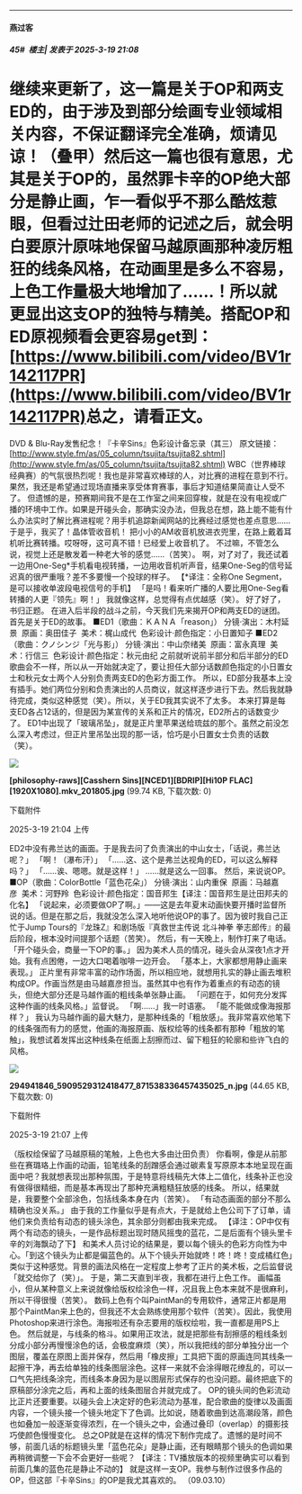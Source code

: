 ﻿
*****

####  燕过客  
##### 45#         楼主| 发表于 2025-3-19 21:08

继续来更新了，这一篇是关于OP和两支ED的，由于涉及到部分绘画专业领域相关内容，不保证翻译完全准确，烦请见谅！（叠甲）然后这一篇也很有意思，尤其是关于OP的，虽然罪卡辛的OP绝大部分是静止画，乍一看似乎不那么酷炫惹眼，但看过辻田老师的记述之后，就会明白要原汁原味地保留马越原画那种凌厉粗狂的线条风格，在动画里是多么不容易，上色工作量极大地增加了……！所以就更显出这支OP的独特与精美。
​搭配OP和ED原视频看会更容易get到：[https://www.bilibili.com/video/BV1r142117PR](https://www.bilibili.com/video/BV1r142117PR) 
​总之，请看正文。
==================================================
DVD &amp; Blu-Ray发售纪念！『卡辛Sins』色彩设计备忘录（其三） 原文链接：[http://www.style.fm/as/05_column/tsujita/tsujita82.shtml](http://www.style.fm/as/05_column/tsujita/tsujita82.shtml) WBC（世界棒球经典赛）的气氛很热烈呢！我也是非常喜欢棒球的人，对比赛的进程在意到不行。果然，我还是希望通过现场直播来享受体育赛事，事后才知道结果简直让人受不了。
但遗憾的是，预赛期间我不是在工作室之间来回穿梭，就是在没有电视或广播的环境中工作。如果是开碰头会，那确实没办法，但我总在想，路上能不能有什么办法实时了解比赛进程呢？用手机追踪新闻网站的比赛经过感觉也差点意思……
于是乎，我买了！晶体管收音机！
把小小的AM收音机放进衣兜里，在路上戴着耳机听比赛转播。哎呀呀，这可真不错！已经爱上收音机了。
不过嘛，不管怎么说，视觉上还是散发着一种老大爷的感觉……（苦笑）。
啊，对了对了，我还试着一边用One-Seg*手机看电视转播，一边用收音机听声音，结果One-Seg的信号延迟真的很严重哦？差不多要慢一个投球的样子。
【*译注：全称One Segment，是可以接收单波段电视信号的手机】
「是吗！看来听广播的人要比用One-Seg看转播的人更『领先』啊！」
我就像这样，总觉得有点优越感（笑）。
好了好了，书归正题。
在进入后半段的战斗之前，今天我们先来揭开OP和两支ED的谜团。
首先是关于ED的故事。 ■ED1（歌曲：ＫＡＮＡ「reason」） 分镜·演出：木村延景  原画：奥田佳子  美术：梶山成代  色彩设计·颜色指定：小日置知子 ■ED2（歌曲：クノシンジ「光与影」） 分镜·演出：中山奈绪美  原画：富永真理  美术：行信三  色彩设计·颜色指定：秋元由纪 之前就听说前半部分和后半部分的ED歌曲会不一样，所以从一开始就决定了，要让担任大部分话数颜色指定的小日置女士和秋元女士两个人分别负责两支ED的色彩方面工作。
所以，ED部分我基本上没有插手。她们两位分别和负责演出的人员商议，就这样逐步进行下去。然后我就静待完成，类似这种感觉（笑）。所以，关于ED我其实说不了太多。
本来打算是每支ED各占12话的，但是因为某宣传的关系和正片的情况，ED2所占的话数变少了。
ED1中出现了「玻璃吊坠」，就是正片里苹果送给琉兹的那个。虽然之前没怎么深入考虑过，但正片里吊坠出现的那一话，恰巧是小日置女士负责的话数（笑）。

<img src="https://img.saraba1st.com/forum/202503/19/210414iwkctw2bwwzzx7ef.jpg" referrerpolicy="no-referrer">

<strong>[philosophy-raws][Casshern Sins][NCED1][BDRIP][Hi10P FLAC][1920X1080].mkv_201805.jpg</strong> (99.74 KB, 下载次数: 0)

下载附件

2025-3-19 21:04 上传

ED2中没有弗兰达的画面。于是我去问了负责演出的中山女士，「话说，弗兰达呢？」
「啊！（瀑布汗）」
「……这、这个是弗兰达视角的ED，可以这么解释吗？」
「……诶、嗯嗯。就是这样！」
……就是这么一回事。
然后，来说说OP。 ■OP（歌曲：ColorBottle「蓝色花朵」） 分镜·演出：山内重保  原画：马越嘉彦  美术：河野羚  色彩设计·颜色指定：国音邦生【译注：国音邦生是辻田邦夫的化名】 「说起来，必须要做OP了啊。」——这是去年夏末动画快要开播时监督所说的话。但是在那之后，我就没怎么深入地听他说OP的事了。因为彼时我自己正忙于Jump Tours的『龙珠Z』和剧场版『真救世主传说 北斗神拳 拳志郎传』的最后阶段，根本没时间提那个话题（苦笑）。
然后，有一天晚上，制作打来了电话。「开个碰头会，商量一下OP的事。」
因为美术人员的情况，碰头会从深夜1点才开始。我有点困倦，一边大口喝着咖啡一边开会。
「基本上，大家都想用静止画来表现。」
正片里有非常丰富的动作场面，所以相应地，就想用扎实的静止画去堆积构成OP。作画当然是由马越嘉彦担当。虽然其中也有作为着重点的有动态的镜头，但绝大部分还是马越作画的粗线条单张静止画。
「问题在于，如何充分发挥这种作画的线条风格。」监督说。
「啊……」我一时语塞。
「能不能做成像海报那样？」
我认为马越作画的最大魅力，是那种线条的「粗放感」。我非常喜欢他笔下的线条强而有力的感觉，他画的海报原画、版权绘等的线条都有那种「粗放的笔触」，我想试着发挥出这种线条在纸面上刮擦而过、留下粗狂的轮廓和些许飞白的风格。

<img src="https://img.saraba1st.com/forum/202503/19/210707jbh82wm7fkwmb5jd.jpg" referrerpolicy="no-referrer">

<strong>294941846_5909529312418477_871538336457435025_n.jpg</strong> (44.65 KB, 下载次数: 0)

下载附件

2025-3-19 21:07 上传

（版权绘保留了马越原稿的笔触，上色也大多由辻田负责）
你看啊，像是从前那些在赛璐珞上作画的动画，铅笔线条的刮蹭感会通过碳素复写原原本本地呈现在画面中吧？我就想表现出那种氛围，于是特意将线稿先大体上二值化，线条补正也没有做得很精细，而是基本再现出了那种充满粗糙狂放感的线条。
所以，结果就是，我要整个全部涂色，包括线条本身在内（苦笑）。
「有动态画面的部分不那么精确也没关系。」
由于我的工作量似乎是有点大，于是就给上色公司下了订单，请他们来负责给有动态的镜头涂色，其余部分则都由我来完成。
【译注：OP中仅有两个有动态的镜头，一是作品标题出现时随风摇曳的蓝花，二是后面有个镜头里卡辛的刘海飘动了下】
和美术人员讨论的结果是，要以每个镜头的色彩方向性为中心。「到这个镜头为止都是偏蓝色的。从下个镜头开始就咚！咚！咚！变成橘红色」类似于这种感觉。背景的画法风格在一定程度上参考了正片的美术板，之后监督说「就交给你了（笑）」。
于是，第二天直到半夜，我都在进行上色工作。
画幅虽小，但从某种意义上来说就像给版权绘涂色一样，况且我上色本来就不是很麻利，所以干得很慢（苦笑）。
数码上色有个叫PaintMan的专用软件，通常正片都是用那个PaintMan来上色的，但我还不太会熟练使用那个软件（苦笑）。因此，我使用Photoshop来进行涂色。海报啦还有杂志要用的版权绘啦，我一直都是用PS上色。
然后就是，与线条的格斗。如果用正攻法，就是把那些有刮擦感的粗线条划分成小部分再慢慢涂色的话，会极度麻烦（笑），所以我把线的部分单独分出一个图层，覆盖在原图上面并保存，然后用「橡皮擦」工具把下面的原画连同其线条一起擦干净，再去给单独的线条图层涂色。这样一来就不会涂得眼花缭乱的，可以一口气先把线条涂完，而线条本身因为是以图层形式保存的也没问题。最终把底下的原稿部分涂完之后，再和上面的线条图层合并就完成了。
OP的镜头间的色彩流动比正片还要重要。以碰头会上决定好的色彩流动为基准，配合歌曲的旋律以及画面内容，一个镜头接一个镜头地定下了色调。比如说，随着歌曲到达高潮段落，颜色也如叠加一般逐渐变得浓烈，在一个镜头之中，会通过叠印（overlap）的摄影技巧使颜色慢慢变化。
总之OP就是在这样的情况下制作完成了。遗憾的是时间不够，前面几话的标题镜头里「蓝色花朵」是静止画，还有眼睛那个镜头的色调如果再稍微调整一下会不会更好一些呢？
【译注：TV播放版本的视频里确实可以看到前面几集的蓝色花是静止不动的】
就是这样一支OP。我参与制作过很多作品的OP，但这部『卡辛Sins』的OP是我尤其喜欢的。
（09.03.10）

